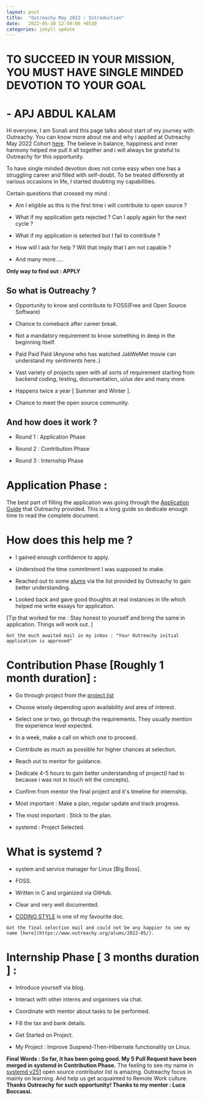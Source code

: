 ```yaml
---
layout: post
title:  "Outreachy May 2022 : Introduction"
date:   2022-05-30 12:50:00 +0530
categories: jekyll update
---
```

# TO SUCCEED IN YOUR MISSION, YOU MUST HAVE SINGLE MINDED DEVOTION TO YOUR GOAL
#                                                             - APJ ABDUL KALAM

Hi everyone, I am Sonali and this page talks about start
of my journey with Outreachy. You can know more about me
and why i applied at Outreachy May 2022 Cohort [here](https://cerebro1.github.io/about/).
The believe in balance, happiness and inner harmony helped
me pull it all together and i will always be grateful to
Outreachy for this opportunity.

To have single minded devotion does not come easy when
one has a struggling career and filled with self-doubt.
To be treated differently at various occasions in life,
I started doubting my capabilities. 

Certain questions that crossed my mind :

- Am I eligible as this is the first time i will contribute to open source ?

- What if my application gets rejected ? Can I apply again for the next cycle ?

- What if my application is selected but I fail to contribute ?

- How will I ask for help ? Will that imply that I am not capable ?

- And many more.....

**Only way to find out : APPLY**

## So what is Outreachy ?

- Opportunity to know and contribute to FOSS(Free and Open Source Software)

- Chance to comeback after career break.

- Not a mandatory requirement to know something in deep in the beginning itself.

- Paid Paid Paid (Anyone who has watched JabWeMet movie can understand my sentiments here..)

- Vast variety of projects open with all sorts of requirement starting from backend coding, 
testing, documentation, ui/ux dev and many more. 

- Happens twice a year [ Summer and Winter ].

- Chance to meet the open source community.


## And how does it work ?

- Round 1 : Application Phase

- Round 2 : Contribution Phase

- Round 3 : Internship Phase


# Application Phase :

The best part of filling the application was going through the [Application Guide](https://www.outreachy.org/docs/applicant/) that Outreachy provided.
This is a long guide so dedicate enough time to read the complete document.

# How does this help me ?

- I gained enough confidence to apply.

- Understood the time commitment I was supposed to make.

- Reached out to some [alums](https://www.outreachy.org/alums/) via the list provided by Outreachy to gain better understanding.

- Looked back and gave good thoughts at real instances in life which helped me write essays for application.

[Tip that worked for me : Stay honest to yourself and bring the same in application. Things will work out. ]


`Got the much awaited mail in my inbox : "Your Outreachy initial application is approved"`


# Contribution Phase [Roughly 1 month duration] :

- Go through project from the [project list](https://www.outreachy.org/outreachy-may-2022-internship-round/)

- Choose wisely depending upon availability and area of interest.

- Select one or two, go through the requirements. They usually mention the experience level expected.

- In a week, make a call on which one to proceed.

- Contribute as much as possible for higher chances at selection.

- Reach out to mentor for guidance.

- Dedicate 4-5 hours to gain better understanding of project(I had
  to because i was not in touch wit the concepts).

- Confirm from mentor the final project and it's timeline for internship.

- Most important : Make a plan, regular update and track progress.

- The most important : Stick to the plan.

- systemd : Project Selected.

# What is systemd ?

- system and service manager for Linux [Big Boss].

- FOSS.

- Written in C and organized via GitHub.

- Clear and very well documented.

- [CODING STYLE](https://systemd.io/CODING_STYLE/) is one of my favourite doc.

`Got the final selection mail and could not be any happier to see my name [here](https://www.outreachy.org/alums/2022-05/).`


# Internship Phase [ 3 months duration ] :

- Introduce yourself via blog.

- Interact with other interns and organisers via chat.

- Coordinate with mentor about tasks to be performed.

- Fill the tax and bank details.

- Get Started on Project.

- My Project : Improve Suspend-Then-Hibernate functionality on Linux.

**Final Words : So far, it has been going good. My 5 Pull Request have been merged in systemd in Contribution Phase.**
The feeling to see my name in [systemd v251](https://lists.freedesktop.org/archives/systemd-devel/2022-May/047976.html) open source contributor list is amazing. Outreachy focus in mainly on learning. And help us get acquainted to Remote Work culture.
**Thanks Outreachy for such opportunity! Thanks to my mentor : Luca Boccassi.**

